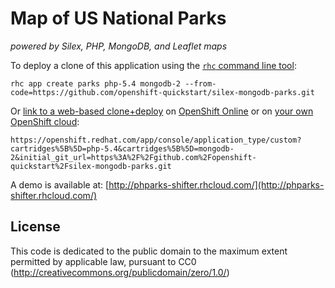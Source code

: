 # Map of US National Parks
*powered by Silex, PHP, MongoDB, and Leaflet maps*

To deploy a clone of this application using the [`rhc` command line tool](http://rubygems.org/gems/rhc):

    rhc app create parks php-5.4 mongodb-2 --from-code=https://github.com/openshift-quickstart/silex-mongodb-parks.git
    
Or [link to a web-based clone+deploy](https://openshift.redhat.com/app/console/application_type/custom?cartridges%5B%5D=php-5.4&cartridges%5B%5D=mongodb-2&initial_git_url=https%3A%2F%2Fgithub.com%2Fopenshift-quickstart%2Fsilex-mongodb-parks.git) on [OpenShift Online](http://OpenShift.com) or on [your own OpenShift cloud](http://openshift.github.io): 

    https://openshift.redhat.com/app/console/application_type/custom?cartridges%5B%5D=php-5.4&cartridges%5B%5D=mongodb-2&initial_git_url=https%3A%2F%2Fgithub.com%2Fopenshift-quickstart%2Fsilex-mongodb-parks.git

A demo is available at: [http://phparks-shifter.rhcloud.com/](http://phparks-shifter.rhcloud.com/)

## License
This code is dedicated to the public domain to the maximum extent permitted by applicable law, pursuant to CC0 (http://creativecommons.org/publicdomain/zero/1.0/)
